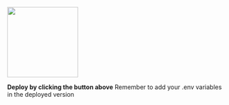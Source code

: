 [<img src="https://cdn.gomix.com/2bdfb3f8-05ef-4035-a06e-2043962a3a13%2Fremix-button.svg" width="163px" />](https://glitch.com/edit/#!/import/github/ahmednasakar/mongo_async_crud)

**Deploy by clicking the button above** Remember to add your .env variables in the deployed version
